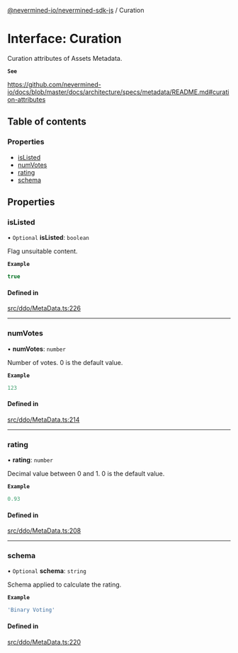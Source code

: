 [@nevermined-io/nevermined-sdk-js](../code-reference.md) / Curation

# Interface: Curation

Curation attributes of Assets Metadata.

**`See`**

https://github.com/nevermined-io/docs/blob/master/docs/architecture/specs/metadata/README.md#curation-attributes

## Table of contents

### Properties

- [isListed](Curation.md#islisted)
- [numVotes](Curation.md#numvotes)
- [rating](Curation.md#rating)
- [schema](Curation.md#schema)

## Properties

### isListed

• `Optional` **isListed**: `boolean`

Flag unsuitable content.

**`Example`**

```ts
true
```

#### Defined in

[src/ddo/MetaData.ts:226](https://github.com/nevermined-io/sdk-js/blob/55f88d2/src/ddo/MetaData.ts#L226)

---

### numVotes

• **numVotes**: `number`

Number of votes. 0 is the default value.

**`Example`**

```ts
123
```

#### Defined in

[src/ddo/MetaData.ts:214](https://github.com/nevermined-io/sdk-js/blob/55f88d2/src/ddo/MetaData.ts#L214)

---

### rating

• **rating**: `number`

Decimal value between 0 and 1. 0 is the default value.

**`Example`**

```ts
0.93
```

#### Defined in

[src/ddo/MetaData.ts:208](https://github.com/nevermined-io/sdk-js/blob/55f88d2/src/ddo/MetaData.ts#L208)

---

### schema

• `Optional` **schema**: `string`

Schema applied to calculate the rating.

**`Example`**

```ts
'Binary Voting'
```

#### Defined in

[src/ddo/MetaData.ts:220](https://github.com/nevermined-io/sdk-js/blob/55f88d2/src/ddo/MetaData.ts#L220)
